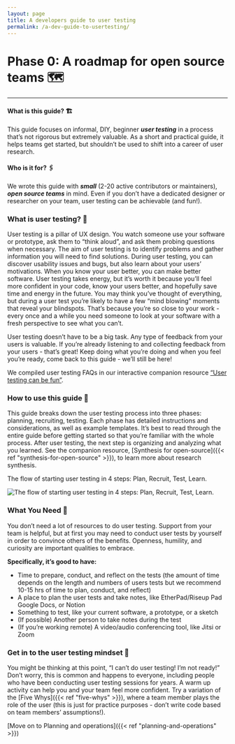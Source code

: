 ```yaml
---
layout: page
title: A developers guide to user testing
permalink: /a-dev-guide-to-usertesting/
---
```



# Phase 0: A roadmap for open source teams 🗺️

---

#### What is this guide? 🏗️
This guide focuses on informal, DIY, beginner ***user testing*** in a process that’s not rigorous but extremely valuable. As a short and practical guide, it helps teams get started, but shouldn’t be used to shift into a career of user research. 

#### Who is it for? 🖇️
We wrote this guide with ***small*** (2-20 active contributors or maintainers), ***open source teams*** in mind. Even if you don’t have a dedicated designer or researcher on your team, user testing can be achievable (and fun!). 


### What is user testing? 👥

User testing is a pillar of UX design. You watch someone use your software or prototype, ask them to “think aloud”, and ask them probing questions when necessary. The aim of user testing is to identify problems and gather information you will need to find solutions. During user testing, you can discover usability issues and bugs, but also learn about your users’ motivations. When you know your user better, you can make better software. User testing takes energy, but it’s worth it because you’ll feel more confident in your code, know your users better, and hopefully save time and energy in the future. You may think you’ve thought of everything, but during a user test you’re likely to have a few “mind blowing” moments that reveal your blindspots. That’s because you’re so close to your work - every once and a while you need someone to look at your software with a fresh perspective to see what you can’t.  

User testing doesn’t have to be a big task. Any type of feedback from your users is valuable. If you’re already listening to and collecting feedback from your users - that’s great! Keep doing what you’re doing and when you feel you’re ready, come back to this guide - we’ll still be here!

We compiled user testing FAQs in our interactive companion resource [“User testing can be fun”](https://usable.itch.io/user-testing-can-be-fun-a-guide-for-oss-developers-and-tool-teams-on-how-to-user). 

### How to use this guide 🦮

This guide breaks down the user testing process into three phases: planning, recruiting, testing. Each phase has detailed instructions and considerations, as well as example templates. It’s best to read through the entire guide before getting started so that you’re familiar with the whole process. After user testing, the next step is organizing and analyzing what you learned. See the companion resource, [Synthesis for open-source]({{< ref "synthesis-for-open-source" >}}), to learn more about research synthesis. 

The flow of starting user testing in 4 steps: Plan, Recruit, Test, Learn.

![The flow of starting user testing in 4 steps: Plan, Recruit, Test, Learn.](https://raw.githubusercontent.com/simplysecure/devs-guide-to/main/static/number-plan.png "The flow of starting user testing")


### What You Need 📝
You don’t need a lot of resources to do user testing. Support from your team is helpful, but at first you may need to conduct user tests by yourself in order to convince others of the benefits. Openness, humility, and curiosity are important qualities to embrace. 

**Specifically, it’s good to have:**
- Time to prepare, conduct, and reflect on the tests (the amount of time depends on the length and numbers of users tests but we recommend 10-15 hrs of time to plan, conduct, and reflect)
- A place to plan the user tests and take notes, like EtherPad/Riseup Pad Google Docs, or Notion 
- Something to test, like your current software, a prototype, or a sketch
- (If possible) Another person to take notes during the test 
- (If you’re working remote) A video/audio conferencing tool, like Jitsi or Zoom

### Get in to the user testing mindset 🧠
You might be thinking at this point, “I can’t do user testing! I’m not ready!” Don’t worry, this is common and happens to everyone, including people who have been conducting user testing sessions for years. A warm up activity can help you and your team feel more confident. Try a variation of the [Five Whys]({{< ref "five-whys" >}}), where a team member plays the role of the user (this is just for practice purposes - don’t write code based on team members’ assumptions!).

[Move on to Planning and operations]({{< ref "planning-and-operations" >}})

